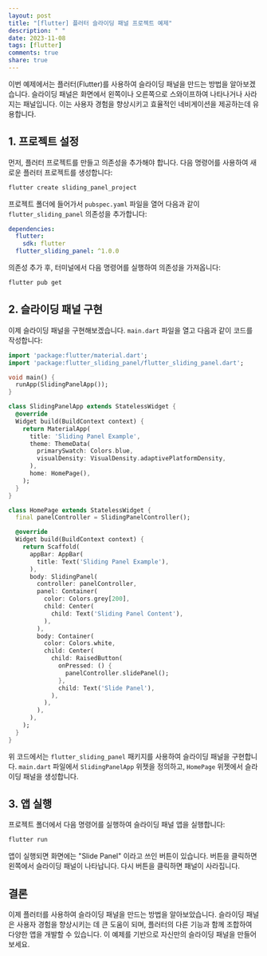 ```yaml
---
layout: post
title: "[flutter] 플러터 슬라이딩 패널 프로젝트 예제"
description: " "
date: 2023-11-08
tags: [flutter]
comments: true
share: true
---
```


이번 예제에서는 플러터(Flutter)를 사용하여 슬라이딩 패널을 만드는 방법을 알아보겠습니다. 슬라이딩 패널은 화면에서 왼쪽이나 오른쪽으로 스와이프하여 나타나거나 사라지는 패널입니다. 이는 사용자 경험을 향상시키고 효율적인 네비게이션을 제공하는데 유용합니다.

## 1. 프로젝트 설정

먼저, 플러터 프로젝트를 만들고 의존성을 추가해야 합니다. 다음 명령어를 사용하여 새로운 플러터 프로젝트를 생성합니다:

```bash
flutter create sliding_panel_project
```

프로젝트 폴더에 들어가서 `pubspec.yaml` 파일을 열어 다음과 같이 `flutter_sliding_panel` 의존성을 추가합니다:

```yaml
dependencies:
  flutter:
    sdk: flutter
  flutter_sliding_panel: ^1.0.0
```

의존성 추가 후, 터미널에서 다음 명령어를 실행하여 의존성을 가져옵니다:

```bash
flutter pub get
```

## 2. 슬라이딩 패널 구현

이제 슬라이딩 패널을 구현해보겠습니다. `main.dart` 파일을 열고 다음과 같이 코드를 작성합니다:

```dart
import 'package:flutter/material.dart';
import 'package:flutter_sliding_panel/flutter_sliding_panel.dart';

void main() {
  runApp(SlidingPanelApp());
}

class SlidingPanelApp extends StatelessWidget {
  @override
  Widget build(BuildContext context) {
    return MaterialApp(
      title: 'Sliding Panel Example',
      theme: ThemeData(
        primarySwatch: Colors.blue,
        visualDensity: VisualDensity.adaptivePlatformDensity,
      ),
      home: HomePage(),
    );
  }
}

class HomePage extends StatelessWidget {
  final panelController = SlidingPanelController();

  @override
  Widget build(BuildContext context) {
    return Scaffold(
      appBar: AppBar(
        title: Text('Sliding Panel Example'),
      ),
      body: SlidingPanel(
        controller: panelController,
        panel: Container(
          color: Colors.grey[200],
          child: Center(
            child: Text('Sliding Panel Content'),
          ),
        ),
        body: Container(
          color: Colors.white,
          child: Center(
            child: RaisedButton(
              onPressed: () {
                panelController.slidePanel();
              },
              child: Text('Slide Panel'),
            ),
          ),
        ),
      ),
    );
  }
}
```

위 코드에서는 `flutter_sliding_panel` 패키지를 사용하여 슬라이딩 패널을 구현합니다. `main.dart` 파일에서 `SlidingPanelApp` 위젯을 정의하고, `HomePage` 위젯에서 슬라이딩 패널을 생성합니다. 

## 3. 앱 실행

프로젝트 폴더에서 다음 명령어를 실행하여 슬라이딩 패널 앱을 실행합니다:

```bash
flutter run
```

앱이 실행되면 화면에는 "Slide Panel" 이라고 쓰인 버튼이 있습니다. 버튼을 클릭하면 왼쪽에서 슬라이딩 패널이 나타납니다. 다시 버튼을 클릭하면 패널이 사라집니다.

## 결론

이제 플러터를 사용하여 슬라이딩 패널을 만드는 방법을 알아보았습니다. 슬라이딩 패널은 사용자 경험을 향상시키는 데 큰 도움이 되며, 플러터의 다른 기능과 함께 조합하여 다양한 앱을 개발할 수 있습니다. 이 예제를 기반으로 자신만의 슬라이딩 패널을 만들어보세요.